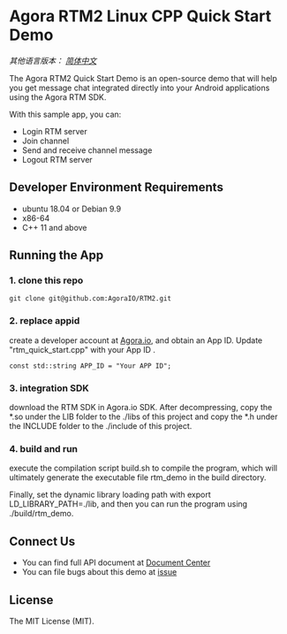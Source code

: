 # Agora RTM2 Linux CPP Quick Start Demo

*其他语言版本： [简体中文](README.zh.md)*

The Agora RTM2 Quick Start  Demo is an open-source demo that will help you get message chat integrated directly into your Android applications using the Agora RTM SDK.

With this sample app, you can:

- Login RTM server
- Join channel
- Send and receive channel message
- Logout RTM server

## Developer Environment Requirements

- ubuntu 18.04 or Debian 9.9
- x86-64
- C++ 11 and above

## Running the App

### 1. clone this repo
```
git clone git@github.com:AgoraIO/RTM2.git
```

### 2. replace appid 

create a developer account at [Agora.io](https://dashboard.agora.io/signin/), and obtain an App ID.
Update "rtm_quick_start.cpp" with your App ID .

```
const std::string APP_ID = "Your APP ID";
```

### 3. integration SDK

download the RTM SDK in Agora.io SDK. After decompressing, copy the *.so under the LIB folder to the ./libs of this project and copy the *.h under the INCLUDE folder to the ./include of this project.

### 4. build and run

execute the compilation script build.sh to compile the program, which will ultimately generate the executable file rtm_demo in the build directory.

Finally, set the dynamic library loading path with export LD_LIBRARY_PATH=./lib, and then you can run the program using ./build/rtm_demo.


## Connect Us

- You can find full API document at [Document Center](https://docs.agora.io/en/)
- You can file bugs about this demo at [issue](https://github.com/AgoraIO/RTM2/issues)

## License

The MIT License (MIT).